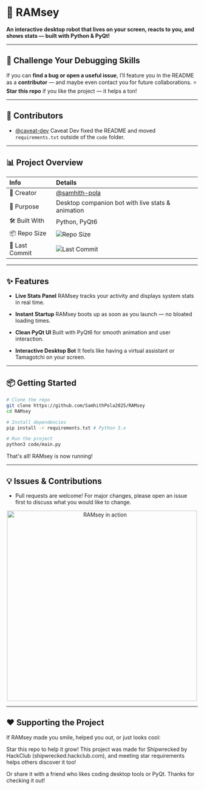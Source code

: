 # 🤖 RAMsey

**An interactive desktop robot that lives on your screen, reacts to you, and shows stats — built with Python & PyQt!**

---

## 🚀 Challenge Your Debugging Skills

If you can **find a bug or open a useful issue**, I’ll feature you in the README as a **contributor** — and maybe even contact you for future collaborations.
⭐ **Star this repo** if you like the project — it helps a ton!

---

## 🤝 Contributors

- [@caveat-dev](https://github.com/caveat-dev)
  Caveat Dev fixed the README and moved `requirements.txt` outside of the `code` folder.

---

## 📊 Project Overview

| Info          | Details                                                                                 |
| :------------ | :-------------------------------------------------------------------------------------- |
| 👤 Creator    | [@samhith-pola](https://github.com/Githubuser1122bruh)                                  |
| 🧠 Purpose    | Desktop companion bot with live stats & animation                                       |
| 🛠️ Built With | Python, PyQt6                                                                           |
| 📦 Repo Size  | ![Repo Size](https://img.shields.io/github/repo-size/Githubuser1122bruh/RAMsey)         |
| 📅 Last Commit | ![Last Commit](https://img.shields.io/github/last-commit/Githubuser1122bruh/RAMsey)     |

---

## ✨ Features

-   **Live Stats Panel**
    RAMsey tracks your activity and displays system stats in real time.

-   **Instant Startup**
    RAMsey boots up as soon as you launch — no bloated loading times.

-   **Clean PyQt UI**
    Built with PyQt6 for smooth animation and user interaction.

-   **Interactive Desktop Bot**
    It feels like having a virtual assistant or Tamagotchi on your screen.

---

## 📦 Getting Started

```bash
# Clone the repo
git clone https://github.com/SamhithPola2025/RAMsey
cd RAMsey

# Install dependencies
pip install -r requirements.txt # Python 3.x

# Run the project
python3 code/main.py
```

That's all! RAMsey is now running!

---

## 💡 Issues & Contributions

-   Pull requests are welcome! For major changes, please open an issue first to discuss what you would like to change.

<div align="center">
  <img src="code/images/Demo.gif" alt="RAMsey in action" width="500">
</div>

---

## ❤️ Supporting the Project

If RAMsey made you smile, helped you out, or just looks cool:

Star this repo to help it grow! This project was made for Shipwrecked by HackClub (shipwrecked.hackclub.com), and meeting star requirements helps others discover it too!

Or share it with a friend who likes coding desktop tools or PyQt.
Thanks for checking it out!
